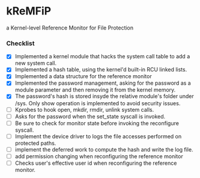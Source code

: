 # kReMFiP

a Kernel-level Reference Monitor for File Protection

### Checklist

- [x] Implemented a kernel module that hacks the system call table to add a new system call.
- [x] Implemented a hash table, using the kernel'd built-in RCU linked lists. 
- [x] Implemented a data structure for the reference monitor
- [x] Implemented the password management, asking for the password as a module parameter and then removing it from the kernel memory.
- [x] The password's hash is stored insyde the relative module's folder under /sys. Only show operation is implemented to avoid security issues.
- [ ] Kprobes to hook open, mkdir, rmdir, unlink system calls.
- [ ] Asks for the password when the set_state syscall is invoked.
- [ ] Be sure to check for monitor state before invoking the reconfigure syscall.
- [ ] Implement the device driver to logs the file accesses performed on protected paths.
- [ ] implement the deferred work to compute the hash and write the log file.
- [ ] add permission changing when reconfiguring the reference monitor
- [ ] Checks user's effective user id when reconfiguring the reference monitor.